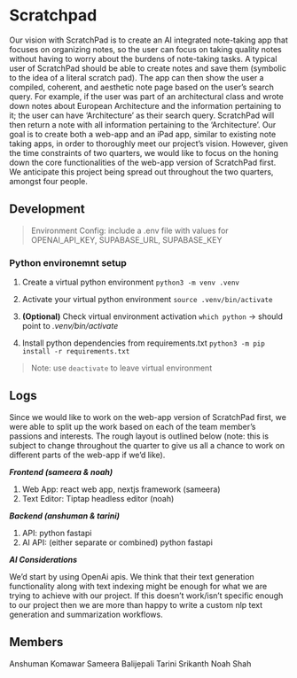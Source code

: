 # Scratchpad
Our vision with ScratchPad is to create an AI integrated note-taking app that focuses on organizing notes, so the user can focus on taking quality notes without having to worry about the burdens of note-taking tasks. 
A typical user of ScratchPad should be able to create notes and save them (symbolic to the idea of a literal scratch pad). The app can then show the user a compiled, coherent, and aesthetic note page based on the user’s search query. For example, if the user was part of an architectural class and wrote down notes about European Architecture and the information pertaining to it; the user can have ‘Architecture’ as their search query. ScratchPad will then return a note with all information pertaining to the ‘Architecture’. 
Our goal is to create both a web-app and an iPad app, similar to existing note taking apps, in order to thoroughly meet our project’s vision. However, given the time constraints of two quarters, we would like to focus on the honing down the core functionalities of the web-app version of ScratchPad first. We anticipate this project being spread out throughout the two quarters, amongst four people.

## Development
> Environment Config: include a .env file with values for OPENAI_API_KEY, SUPABASE_URL, SUPABASE_KEY
### Python environemnt setup
1. Create a virtual python environment
```python3 -m venv .venv```

2. Activate your virtual python environment
```source .venv/bin/activate```

3. **(Optional)** Check virtual environment activation
```which python``` -> should point to *.venv/bin/activate*

3. Install python dependencies from requirements.txt
```python3 -m pip install -r requirements.txt```

> Note: use `deactivate` to leave virtual environment

## Logs 
Since we would like to work on the web-app version of ScratchPad first, we were able to split up the work based on each of the team member’s passions and interests. The rough layout is outlined below (note: this is subject to change throughout the quarter to give us all a chance to work on different parts of the web-app if we’d like). 

***Frontend (sameera & noah)***

1. Web App: react web app, nextjs framework (sameera)
2. Text Editor: Tiptap headless editor (noah)

***Backend (anshuman & tarini)***

1. API: python fastapi 
2. AI API: (either separate or combined) python fastapi

***AI Considerations***

We’d start by using OpenAi apis. We think that their text generation functionality along with text indexing might be enough for what we are trying to achieve with our project. If this doesn’t work/isn’t specific enough to our project then we are more than happy to write a custom nlp text generation and summarization workflows.

## Members
Anshuman Komawar
Sameera Balijepali
Tarini Srikanth
Noah Shah
